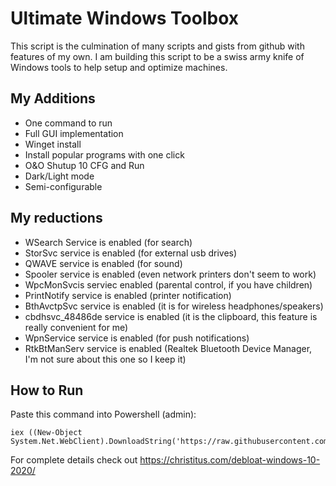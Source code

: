 # Ultimate Windows Toolbox
This script is the culmination of many scripts and gists from github with features of my own. I am building this script to be a swiss army knife of Windows tools to help setup and optimize machines.

## My Additions
- One command to run
- Full GUI implementation
- Winget install
- Install popular programs with one click
- O&O Shutup 10 CFG and Run
- Dark/Light mode
- Semi-configurable

## My reductions
- WSearch Service is enabled (for search)
- StorSvc service is enabled (for external usb drives)
- QWAVE service is enabled (for sound)
- Spooler service is enabled (even network printers don't seem to work)
- WpcMonSvcis serviec enabled (parental control, if you have children)
- PrintNotify service is enabled (printer notification)
- BthAvctpSvc service is enabled (it is for wireless headphones/speakers)
- cbdhsvc_48486de service is enabled (it is the clipboard, this feature is really convenient for me)
- WpnService service is enabled (for push notifications)
- RtkBtManServ service is enabled (Realtek Bluetooth Device Manager, I'm not sure about this one so I keep it)

## How to Run
Paste this command into Powershell (admin):
```
iex ((New-Object System.Net.WebClient).DownloadString('https://raw.githubusercontent.com/d4rklynk/win10script/master/win10debloat.ps1'))
```
For complete details check out https://christitus.com/debloat-windows-10-2020/
